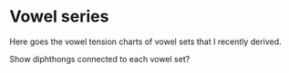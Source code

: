 # Vowel series

Here goes the vowel tension charts of vowel sets that I recently derived.

Show diphthongs connected to each vowel set?
